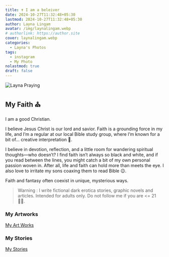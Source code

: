 ```yaml
---
title: ✝️ I am a beleiver
date: 2024-10-27T11:32:48+05:30
lastmod: 2024-10-27T11:32:48+05:30
author: Layna Lingam
avatar: /img/laynalingam.webp
# authorlink: https://author.site
cover: laynalingam.webp
categories:
  - Layna's Photos
tags:
  - instagram
  - My Photo
nolastmod: true
draft: false
---
```


![Layna Praying](/img/layna_pray.png)

## My Faith ⛪

I am a good Christian.

I believe Jesus Christ is our lord and savior. Faith is a grounding force in my life, and I’m a regular at our local Bible study group, where I’m known for a bit of… creative interpretation 📖.

I believe in devotion, reflection, and a little room for wandering spiritual thoughts—who doesn’t? I find faith isn’t always so black and white, and if you read between the lines, you might catch a bit of my own personal passion woven in. After all, life and faith can hold more than meets the eye. I also love to irritate my sons coaxing them to read Bible 😉.

Faith and fantasy often coexist in unique, mysterious ways.

> Warning : I write fictional dark erotica stories, graphic novels and articles. Intended for adults only. Do not follow me if you are <= 21 👶🏻.

### My Artworks

[My Art Works](https://civitai.com/user/LaynaLingam/posts?sort=Newest)

### My Stories

[My Stories](https://chyoa.com/story/Hypnotic-Bonds.64081)
